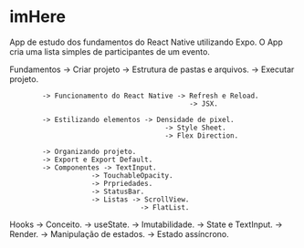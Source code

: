 # imHere

App de estudo dos fundamentos do React Native utilizando Expo.
O App cria uma lista simples de participantes de um evento.

Fundamentos -> Criar projeto -> Estrutura de pastas e arquivos.
                             -> Executar projeto.

            -> Funcionamento do React Native -> Refresh e Reload.
                                                -> JSX.

            -> Estilizando elementos -> Densidade de pixel.
                                          -> Style Sheet.
                                          -> Flex Direction.

            -> Organizando projeto.
            -> Export e Export Default.
            -> Componentes -> TextInput.
                        -> TouchableOpacity.
                        -> Prpriedades.
                        -> StatusBar.
                        -> Listas -> ScrollView.
                                    -> FlatList.
                                    
Hooks -> Conceito.
      -> useState.
      -> Imutabilidade.
      -> State e TextInput.
      -> Render.
      -> Manipulação de estados.
      -> Estado assíncrono.